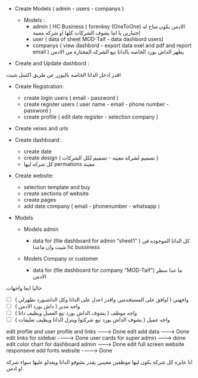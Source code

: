 - Create Models ( admin - users - companys )
    - Models :
        - admin ( HC Business ) forenkey (OneToOne) الادمن يكون متاح له اختيارين يا اما يشوف الشركات كلها او شركه معينة
        - user ( data of sheet MOD-Taif - data dashbord users)
        - companys ( view dashbord - export data exel and pdf and report email ) يظهر الداش بورد الخاصه بالداتا تبع
          الشركه المختارة من الادمن

- Create and Update dashbord :

اقدر ادخل الداتا الخاصه باليوزر عن طريق اكسل شيت

- Create Registration:
    - create login users  ( email - password )
    - create register users ( user name - email - phone number - password )
    - create profile ( edit date register - selection company )

- Create veiws and urls

- Create dashboard:
    - create date
    - create design ( تصميم لشركة معينه - تصميم لكل الشركات )
    - كل شركه ليها permations معينة


- Create website:
    - selection template and buy
    - create sections of website
    - create pages
    - add date company ( email - phonenumber - whatsapp )


* Models
    * Models admin
        - data for (file dashboard for admin "sheet1" ) كل الداتا الموجوده في شيت وان ماعدا hc bussiness

    * Models Company or customer
        - data for (file dashboard for company "MOD-Taif") ما عدا سطر الادمن

حاليا ابغا واجهات

- [ ] واجهتي ( اوافق على المستخدمين واقدر اعدل على الداتا وكل الداشبورد تظهرلي )
- [ ] واجه مدير  ( داش بورد الادمن )
- [ ] واجه موظف  ( يشوف الداش بورد تبع العميل ويظيف داتا )
- [ ] واجه عميل ( يشوف الداش بورد تبع شركتوا وينزل الداتا ويظيف تعليقات )

edit profile and user profile and links ---> Done
edit add data ---> Done
edit links for sidebar ----> Done
user cards for super admin ---> done
edit color chart for dashboard admin ---> Done
edit full screen website responseve
add fonts website ----> Done

انا عايزه كل شركة يكون ليها موظفين معينين يقدر يشوفو الداتا ويعدلو عليها سواء شركة او ادمن 